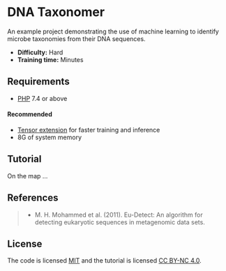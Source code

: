# DNA Taxonomer
An example project demonstrating the use of machine learning to identify microbe taxonomies from their DNA sequences.

- **Difficulty:** Hard
- **Training time:** Minutes

## Requirements
- [PHP](https://php.net) 7.4 or above

#### Recommended
- [Tensor extension](https://github.com/RubixML/Tensor) for faster training and inference
- 8G of system memory

## Tutorial

On the map ...

## References
>- M. H. Mohammed et al. (2011). Eu-Detect: An algorithm for detecting eukaryotic sequences in metagenomic data sets.

## License
The code is licensed [MIT](LICENSE) and the tutorial is licensed [CC BY-NC 4.0](https://creativecommons.org/licenses/by-nc/4.0/).
